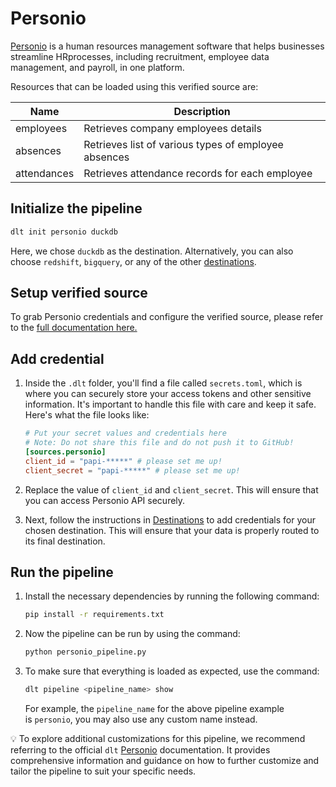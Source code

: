# Personio

[Personio](https://personio.de/) is a human resources management software that helps businesses 
streamline HRprocesses, including recruitment, employee data management, and payroll, in one 
platform.

Resources that can be loaded using this verified source are:

| Name        | Description                                          |
|-------------|------------------------------------------------------|
| employees   | Retrieves company employees details                  |
| absences    | Retrieves list of various types of employee absences |
| attendances | Retrieves attendance records for each employee       |
## Initialize the pipeline

```bash
dlt init personio duckdb
```

Here, we chose `duckdb` as the destination. Alternatively, you can also choose `redshift`,
`bigquery`, or any of the other [destinations](https://dlthub.com/docs/dlt-ecosystem/destinations/).

## Setup verified source

To grab Personio credentials and configure the verified source, please refer to the
[full documentation here.](https://dlthub.com/docs/dlt-ecosystem/verified-sources/personio#grab-credentials)

## Add credential

1. Inside the `.dlt` folder, you'll find a file called `secrets.toml`, which is where you can
   securely store your access tokens and other sensitive information. It's important to handle this
   file with care and keep it safe. Here's what the file looks like:

   ```toml
   # Put your secret values and credentials here
   # Note: Do not share this file and do not push it to GitHub!
   [sources.personio]
   client_id = "papi-*****" # please set me up!
   client_secret = "papi-*****" # please set me up!
   ```

1. Replace the value of `client_id` and `client_secret`. This will ensure that you can access
   Personio API securely.

1. Next, follow the instructions in [Destinations](../destinations/duckdb) to add credentials for
   your chosen destination. This will ensure that your data is properly routed to its final
   destination.

## Run the pipeline

1. Install the necessary dependencies by running the following command:

   ```bash
   pip install -r requirements.txt
   ```

1. Now the pipeline can be run by using the command:

   ```bash
   python personio_pipeline.py
   ```

1. To make sure that everything is loaded as expected, use the command:

   ```bash
   dlt pipeline <pipeline_name> show
   ```

   For example, the `pipeline_name` for the above pipeline example is `personio`, you may also use
   any custom name instead.

💡 To explore additional customizations for this pipeline, we recommend referring to the official
`dlt` [Personio](https://dlthub.com/docs/dlt-ecosystem/verified-sources/personio) documentation. It
provides comprehensive information and guidance on how to further customize and tailor the pipeline
to suit your specific needs.
